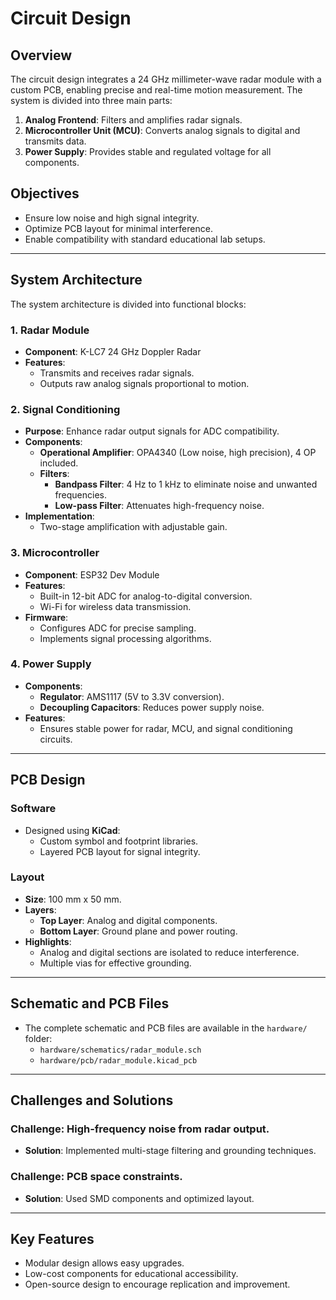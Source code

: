 # Circuit Design

## Overview
The circuit design integrates a 24 GHz millimeter-wave radar module with a custom PCB, enabling precise and real-time motion measurement. The system is divided into three main parts:
1. **Analog Frontend**: Filters and amplifies radar signals.
2. **Microcontroller Unit (MCU)**: Converts analog signals to digital and transmits data.
3. **Power Supply**: Provides stable and regulated voltage for all components.

## Objectives
- Ensure low noise and high signal integrity.
- Optimize PCB layout for minimal interference.
- Enable compatibility with standard educational lab setups.

---

## System Architecture
The system architecture is divided into functional blocks:

### **1. Radar Module**
- **Component**: K-LC7 24 GHz Doppler Radar
- **Features**:
  - Transmits and receives radar signals.
  - Outputs raw analog signals proportional to motion.

### **2. Signal Conditioning**
- **Purpose**: Enhance radar output signals for ADC compatibility.
- **Components**:
  - **Operational Amplifier**: OPA4340 (Low noise, high precision), 4 OP included.
  - **Filters**:
    - **Bandpass Filter**: 4 Hz to 1 kHz to eliminate noise and unwanted frequencies.
    - **Low-pass Filter**: Attenuates high-frequency noise.
- **Implementation**:
  - Two-stage amplification with adjustable gain.

### **3. Microcontroller**
- **Component**: ESP32 Dev Module
- **Features**:
  - Built-in 12-bit ADC for analog-to-digital conversion.
  - Wi-Fi for wireless data transmission.
- **Firmware**:
  - Configures ADC for precise sampling.
  - Implements signal processing algorithms.

### **4. Power Supply**
- **Components**:
  - **Regulator**: AMS1117 (5V to 3.3V conversion).
  - **Decoupling Capacitors**: Reduces power supply noise.
- **Features**:
  - Ensures stable power for radar, MCU, and signal conditioning circuits.

---

## PCB Design
### **Software**
- Designed using **KiCad**:
  - Custom symbol and footprint libraries.
  - Layered PCB layout for signal integrity.

### **Layout**
- **Size**: 100 mm x 50 mm.
- **Layers**:
  - **Top Layer**: Analog and digital components.
  - **Bottom Layer**: Ground plane and power routing.
- **Highlights**:
  - Analog and digital sections are isolated to reduce interference.
  - Multiple vias for effective grounding.

---

## Schematic and PCB Files
- The complete schematic and PCB files are available in the `hardware/` folder:
  - `hardware/schematics/radar_module.sch`
  - `hardware/pcb/radar_module.kicad_pcb`

---

## Challenges and Solutions
### **Challenge**: High-frequency noise from radar output.
- **Solution**: Implemented multi-stage filtering and grounding techniques.

### **Challenge**: PCB space constraints.
- **Solution**: Used SMD components and optimized layout.

---

## Key Features
- Modular design allows easy upgrades.
- Low-cost components for educational accessibility.
- Open-source design to encourage replication and improvement.

